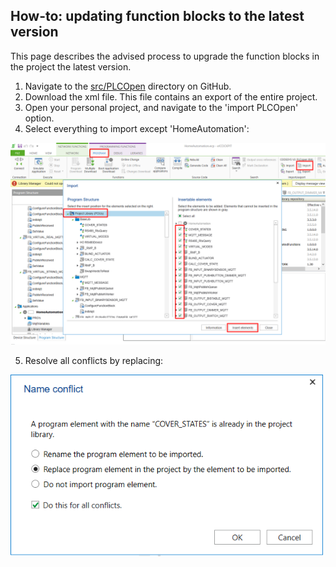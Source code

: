 ## How-to: updating function blocks to the latest version
This page describes the advised process to upgrade the function blocks in the project the latest version.

1. Navigate to the [src/PLCOpen](https://github.com/MichielVanwelsenaere/HomeAutomation.CoDeSys3/tree/master/src/PLCopen) directory on GitHub.
2. Download the xml file. This file contains an export of the entire project. 
3. Open your personal project, and navigate to the 'import PLCOpen' option.
4. Select everything to import except 'HomeAutomation':

<img src="../_img/FAQ_Upgrading_FunctionBlocks.png" alt="Upgrading function blocks" width="700"/>

5. Resolve all conflicts by replacing:

<img src="../_img/FAQ_Upgrading_FunctionBlocks_Resolve.png" alt="Upgrading function blocks conflicts" width="500"/>





